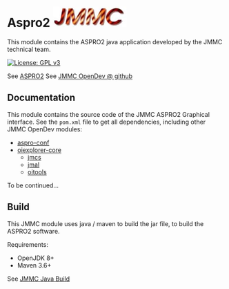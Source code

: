 # Aspro2    ![JMMC logo](doc/JMMC-logo.jpg)

This module contains the ASPRO2 java application developed by the JMMC technical team.

[![License: GPL v3](https://img.shields.io/badge/License-GPLv3-blue.svg)](LICENSE)


See [ASPRO2](https://www.jmmc.fr/aspro)
See [JMMC OpenDev @ github](https://github.com/JMMC-OpenDev/)


## Documentation

This module contains the source code of the JMMC ASPRO2 Graphical interface.
See the `pom.xml` file to get all dependencies, including other JMMC OpenDev modules:
- [aspro-conf](https://github.com/JMMC-OpenDev/aspro-conf)
- [oiexplorer-core](https://github.com/JMMC-OpenDev/oiexplorer-core)
    - [jmcs](https://github.com/JMMC-OpenDev/jmcs)
    - [jmal](https://github.com/JMMC-OpenDev/jmal)
    - [oitools](https://github.com/JMMC-OpenDev/oitools)

To be continued...


## Build

This JMMC module uses java / maven to build the jar file, to build the ASPRO2 software.

Requirements:
- OpenJDK 8+
- Maven 3.6+

See [JMMC Java Build](https://github.com/JMMC-OpenDev/jmmc-java-build)
